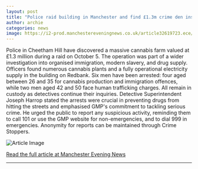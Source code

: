 ```yaml
---
layout: post
title: "Police raid building in Manchester and find £1.3m crime den inside"
author: archie
categories: news
image: https://i2-prod.manchestereveningnews.co.uk/article32619723.ece/ALTERNATES/s1200/0_ABR_MEN_061024_CANNABISFARM03.jpg
---
```

Police in Cheetham Hill have discovered a massive cannabis farm valued at £1.3 million during a raid on October 5. The operation was part of a wider investigation into organised immigration, modern slavery, and drug supply. Officers found numerous cannabis plants and a fully operational electricity supply in the building on Redbank. Six men have been arrested: four aged between 26 and 35 for cannabis production and immigration offences, while two men aged 42 and 50 face human trafficking charges. All remain in custody as detectives continue their inquiries. Detective Superintendent Joseph Harrop stated the arrests were crucial in preventing drugs from hitting the streets and emphasised GMP's commitment to tackling serious crime. He urged the public to report any suspicious activity, reminding them to call 101 or use the GMP website for non-emergencies, and to dial 999 in emergencies. Anonymity for reports can be maintained through Crime Stoppers.

![Article Image](https://i2-prod.manchestereveningnews.co.uk/article32619723.ece/ALTERNATES/s1200/0_ABR_MEN_061024_CANNABISFARM03.jpg)

[Read the full article at Manchester Evening News](https://www.manchestereveningnews.co.uk/news/greater-manchester-news/police-raid-building-manchester-find-32619722)

---
